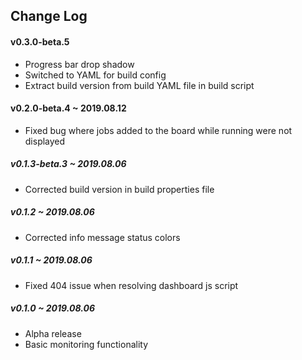 ## Change Log

#### v0.3.0-beta.5
- Progress bar drop shadow
- Switched to YAML for build config
- Extract build version from build YAML file in build script

#### v0.2.0-beta.4 ~ 2019.08.12
- Fixed bug where jobs added to the board while running were not displayed

##### v0.1.3-beta.3 ~ 2019.08.06
- Corrected build version in build properties file

##### v0.1.2 ~ 2019.08.06
- Corrected info message status colors

##### v0.1.1 ~ 2019.08.06
- Fixed 404 issue when resolving dashboard js script

##### v0.1.0 ~ 2019.08.06
- Alpha release
- Basic monitoring functionality